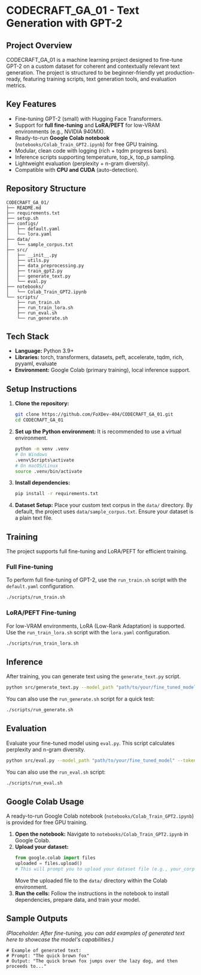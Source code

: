 # CODECRAFT_GA_01 - Text Generation with GPT-2

## Project Overview

CODECRAFT_GA_01 is a machine learning project designed to fine-tune GPT-2 on a custom dataset for coherent and contextually relevant text generation. The project is structured to be beginner-friendly yet production-ready, featuring training scripts, text generation tools, and evaluation metrics.

## Key Features

- Fine-tuning GPT-2 (small) with Hugging Face Transformers.
- Support for **full fine-tuning** and **LoRA/PEFT** for low-VRAM environments (e.g., NVIDIA 940MX).
- Ready-to-run **Google Colab notebook** (`notebooks/Colab_Train_GPT2.ipynb`) for free GPU training.
- Modular, clean code with logging (rich + tqdm progress bars).
- Inference scripts supporting temperature, top_k, top_p sampling.
- Lightweight evaluation (perplexity + n-gram diversity).
- Compatible with **CPU and CUDA** (auto-detection).

## Repository Structure

```
CODECRAFT_GA_01/
├── README.md
├── requirements.txt
├── setup.sh
├── configs/
│   ├── default.yaml
│   └── lora.yaml
├── data/
│   └── sample_corpus.txt
├── src/
│   ├── __init__.py
│   ├── utils.py
│   ├── data_preprocessing.py
│   ├── train_gpt2.py
│   ├── generate_text.py
│   └── eval.py
├── notebooks/
│   └── Colab_Train_GPT2.ipynb
└── scripts/
    ├── run_train.sh
    ├── run_train_lora.sh
    ├── run_eval.sh
    └── run_generate.sh
```

## Tech Stack

- **Language:** Python 3.9+
- **Libraries:** torch, transformers, datasets, peft, accelerate, tqdm, rich, pyyaml, evaluate
- **Environment:** Google Colab (primary training), local inference support.

## Setup Instructions

1.  **Clone the repository:**
    ```bash
    git clone https://github.com/FoXDev-404/CODECRAFT_GA_01.git
    cd CODECRAFT_GA_01
    ```

2.  **Set up the Python environment:**
    It is recommended to use a virtual environment.
    ```bash
    python -m venv .venv
    # On Windows
    .venv\Scripts\activate
    # On macOS/Linux
    source .venv/bin/activate
    ```

3.  **Install dependencies:**
    ```bash
    pip install -r requirements.txt
    ```

4.  **Dataset Setup:**
    Place your custom text corpus in the `data/` directory. By default, the project uses `data/sample_corpus.txt`. Ensure your dataset is a plain text file.

## Training

The project supports full fine-tuning and LoRA/PEFT for efficient training.

### Full Fine-tuning

To perform full fine-tuning of GPT-2, use the `run_train.sh` script with the `default.yaml` configuration.

```bash
./scripts/run_train.sh
```

### LoRA/PEFT Fine-tuning

For low-VRAM environments, LoRA (Low-Rank Adaptation) is supported. Use the `run_train_lora.sh` script with the `lora.yaml` configuration.

```bash
./scripts/run_train_lora.sh
```

## Inference

After training, you can generate text using the `generate_text.py` script.

```bash
python src/generate_text.py --model_path "path/to/your/fine_tuned_model" --tokenizer_path "path/to/your/fine_tuned_tokenizer" --prompt "Your starting prompt here." --max_length 100 --temperature 0.7 --top_k 50 --top_p 0.95
```

You can also use the `run_generate.sh` script for a quick test:

```bash
./scripts/run_generate.sh
```

## Evaluation

Evaluate your fine-tuned model using `eval.py`. This script calculates perplexity and n-gram diversity.

```bash
python src/eval.py --model_path "path/to/your/fine_tuned_model" --tokenizer_path "path/to/your/fine_tuned_tokenizer" --eval_text_path "data/sample_corpus.txt"
```

You can also use the `run_eval.sh` script:

```bash
./scripts/run_eval.sh
```

## Google Colab Usage

A ready-to-run Google Colab notebook (`notebooks/Colab_Train_GPT2.ipynb`) is provided for free GPU training.

1.  **Open the notebook:** Navigate to `notebooks/Colab_Train_GPT2.ipynb` in Google Colab.
2.  **Upload your dataset:**
    ```python
    from google.colab import files
    uploaded = files.upload()
    # This will prompt you to upload your dataset file (e.g., your_corpus.txt)
    ```
    Move the uploaded file to the `data/` directory within the Colab environment.
3.  **Run the cells:** Follow the instructions in the notebook to install dependencies, prepare data, and train your model.

## Sample Outputs

*(Placeholder: After fine-tuning, you can add examples of generated text here to showcase the model's capabilities.)*

```
# Example of generated text:
# Prompt: "The quick brown fox"
# Output: "The quick brown fox jumps over the lazy dog, and then proceeds to..."
```
